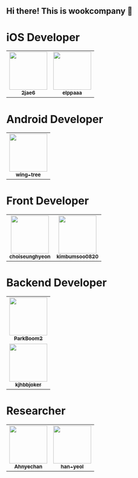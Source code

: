 ## Hi there! This is wookcompany 👋

# iOS Developer

<table>
  <tr>
    <td align="center"><a href="https://github.com/2jae6"><img src="https://avatars.githubusercontent.com/2jae6" width="100px;" alt=""/><br /><sub><b>2jae6</b></sub></a><br /></td>
        <td align="center"><a href="https://github.com/elppaaa"><img src="https://avatars.githubusercontent.com/elppaaa" width="100px;" alt=""/><br /><sub><b>elppaaa</b></sub></a><br /></td>
    
  </tr>
  

</table>

# Android Developer
<table>
  <tr>
    <td align="center"><a href="https://github.com/wing-tree"><img src="https://avatars.githubusercontent.com/wing-tree" width="100px;" alt=""/><br /><sub><b>wing-tree</b></sub></a><br /></td>
   
  </tr>
  

</table>


# Front Developer

<table>
  <tr>
    <td align="center"><a href="https://github.com/choiseunghyeon"><img src="https://avatars.githubusercontent.com/choiseunghyeon" width="100px;" alt=""/><br /><sub><b>choiseunghyeon</b></sub></a><br /></td>
          <td align="center"><a href="https://github.com/kimbumsoo0820"><img src="https://avatars.githubusercontent.com/kimbumsoo0820" width="100px;" alt=""/><br /><sub><b>kimbumsoo0820</b></sub></a><br /></td>
    
  </tr>
  </table>
  
# Backend Developer

<table>
  <tr>
    <td align="center"><a href="https://github.com/ParkBoom2"><img src="https://avatars.githubusercontent.com/ParkBoom2" width="100px;" alt=""/><br /><sub><b>ParkBoom2</b></sub></a><br /></td>
  </tr>
  
 <tr>
    <td align="center"><a href="https://github.com/kjhbbjoker"><img src="https://avatars.githubusercontent.com/kjhbbjoker" width="100px;" alt=""/><br /><sub><b>kjhbbjoker</b></sub></a><br /></td>
  </tr>
  
  
 
</table>

# Researcher
<table>
  <tr>
    <td align="center"><a href="https://github.com/Ahnyechan"><img src="https://avatars.githubusercontent.com/Ahnyechan" width="100px;" alt=""/><br /><sub><b>Ahnyechan</b></sub></a><br /></td>
          <td align="center"><a href="https://github.com/han-yeol"><img src="https://avatars.githubusercontent.com/han-yeol" width="100px;" alt=""/><br /><sub><b>han-yeol</b></sub></a><br /></td>
  </tr>

</table>
